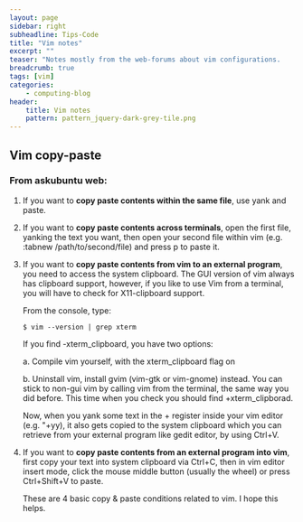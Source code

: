 ```yaml
---
layout: page
sidebar: right
subheadline: Tips-Code
title: "Vim notes"
excerpt: ""
teaser: "Notes mostly from the web-forums about vim configurations.    "
breadcrumb: true
tags: [vim]
categories:
    - computing-blog
header:
    title: Vim notes
    pattern: pattern_jquery-dark-grey-tile.png
---
```



## Vim copy-paste

### From askubuntu web:

1.    If you want to **copy paste contents within the same file**, use yank and paste.

2.    If you want to **copy paste contents across terminals**, open the first file, 
      yanking the text you want, then open your second file within vim 
      (e.g. :tabnew /path/to/second/file) and press p to paste it.

3.    If you want to **copy paste contents from vim to an external program**, you need 
      to access the system clipboard. The GUI version of vim always has clipboard 
      support, however, if you like to use Vim from a terminal, you will have to 
      check for X11-clipboard support.

      From the console, type:
       ```
       $ vim --version | grep xterm
       ```
       
      If you find -xterm_clipboard, you have two options:

       a. Compile vim yourself, with the xterm_clipboard flag on

       b. Uninstall vim, install gvim (vim-gtk or vim-gnome) instead. You can stick to 
          non-gui vim by calling vim from the terminal, the same way you did before. This 
          time when you check you should find +xterm_clipborad.

       Now, when you yank some text in the + register inside your vim editor (e.g. "+yy), 
       it also gets copied to the system clipboard which you can retrieve from your 
       external program like gedit editor, by using Ctrl+V.

4.  If you want to **copy paste contents from an external program into vim**, first copy 
    your text into system clipboard via Ctrl+C, then in vim editor insert mode, click 
    the mouse middle button (usually the wheel) or press Ctrl+Shift+V to paste.

    These are 4 basic copy & paste conditions related to vim. I hope this helps.

